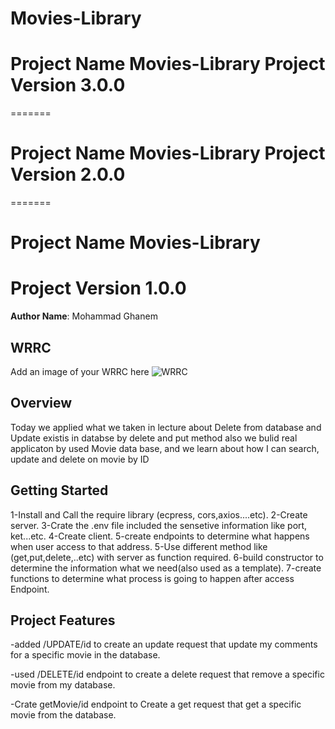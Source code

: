 # Movies-Library

# Project Name Movies-Library Project Version 3.0.0
=======

# Project Name Movies-Library Project Version 2.0.0
=======
# Project Name Movies-Library 
# Project Version 1.0.0


**Author Name**: Mohammad Ghanem

## WRRC
Add an image of your WRRC here
![WRRC](https://i.ibb.co/wWsGhNx/WRRC.png)


## Overview
Today we applied what we taken in lecture about Delete from database and Update existis in databse by delete and put method 
also we bulid real applicaton by used Movie data base, and we learn about how I can search, update and delete on movie by ID  
## Getting Started
<!-- What are the steps that a user must take in order to build this app on their own machine and get it running? -->
1-Install and Call the require library (ecpress, cors,axios....etc).
2-Create server.
3-Crate the .env file included the sensetive information like port, ket...etc.
4-Create client.
5-create endpoints to determine what happens when user access to that address.
5-Use different method like (get,put,delete,..etc) with server as function required.
6-build constructor to determine the information what we need(also used as a template).
7-create functions to determine what process is going to happen after access Endpoint.
## Project Features
<!-- What are the features included in you app -->
-added /UPDATE/id to create an update request that update my comments for a specific movie in the database.

-used /DELETE/id endpoint to create a delete request that remove a specific movie from my database.

-Crate getMovie/id endpoint to Create a get request that get a specific movie from the database.
